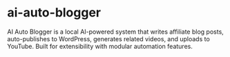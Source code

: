 # ai-auto-blogger
AI Auto Blogger is a local AI-powered system that writes affiliate blog posts, auto-publishes to WordPress, generates related videos, and uploads to YouTube. Built for extensibility with modular automation features.

